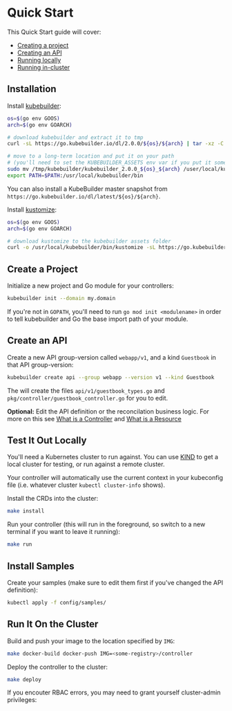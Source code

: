 # Quick Start

This Quick Start guide will cover:

- [Creating a project](#create-a-project)
- [Creating an API](#create-an-api)
- [Running locally](#test-it-out-locally)
- [Running in-cluster](#run-it-on-the-cluster)

## Installation

Install [kubebuilder](https://sigs.k8s.io/kubebuilder):

```bash
os=$(go env GOOS)
arch=$(go env GOARCH)

# download kubebuilder and extract it to tmp
curl -sL https://go.kubebuilder.io/dl/2.0.0/${os}/${arch} | tar -xz -C /tmp/kubebuilder

# move to a long-term location and put it on your path
# (you'll need to set the KUBEBUILDER_ASSETS env var if you put it somewhere else)
sudo mv /tmp/kubebuilder/kubebuilder_2.0.0_${os}_${arch} /user/local/kubebuilder
export PATH=$PATH:/usr/local/kubebuilder/bin
```

You can also install a KubeBuilder master snapshot from
`https://go.kubebuilder.io/dl/latest/${os}/${arch}`.

Install [kustomize](https://sigs.k8s.io/kustomize):

```bash
os=$(go env GOOS)
arch=$(go env GOARCH)

# download kustomize to the kubebuilder assets folder
curl -o /usr/local/kubebuilder/bin/kustomize -sL https://go.kubebuilder.io/dl/latest/${os}/${arch}
```

## Create a Project

Initialize a new project and Go module for your controllers:

```bash
kubebuilder init --domain my.domain
```

If you're not in `GOPATH`, you'll need to run `go mod init <modulename>`
in order to tell kubebuilder and Go the base import path of your module.

## Create an API

Create a new API group-version called `webapp/v1`, and a kind `Guestbook`
in that API group-version:

```bash
kubebuilder create api --group webapp --version v1 --kind Guestbook
```

The will create the files `api/v1/guestbook_types.go` and
`pkg/controller/guestbook_controller.go` for you to edit.

**Optional:** Edit the API definition or the reconcilation business logic.
For more on this see [What is
a Controller](TODO.md) and [What is
a Resource](TODO.md)

## Test It Out Locally

You'll need a Kubernetes cluster to run against.  You can use
[KIND](https://sigs.k8s.io/kind) to get a local cluster for testing, or
run against a remote cluster.

Your controller will automatically use the current context in your
kubeconfig file (i.e. whatever cluster `kubectl cluster-info` shows).

Install the CRDs into the cluster:

```bash
make install
```

Run your controller (this will run in the foreground, so switch to a new
terminal if you want to leave it running):

```bash
make run
```

## Install Samples

Create your samples (make sure to edit them first if you've changed the
API definition):

```bash
kubectl apply -f config/samples/
```

## Run It On the Cluster

Build and push your image to the location specified by `IMG`:

```bash
make docker-build docker-push IMG=<some-registry>/controller
```

Deploy the controller to the cluster:

```bash
make deploy
```

If you encouter RBAC errors, you may need to grant yourself cluster-admin
privileges:

<!-- TODO(directxman12): fill this in -->
